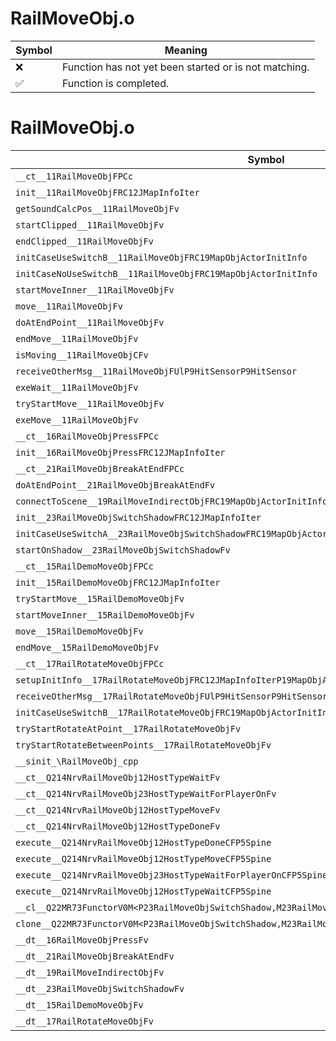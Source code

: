 # RailMoveObj.o
| Symbol | Meaning 
| ------------- | ------------- 
| :x: | Function has not yet been started or is not matching. 
| :white_check_mark: | Function is completed. 


# RailMoveObj.o
| Symbol | Decompiled? |
| ------------- | ------------- |
| `__ct__11RailMoveObjFPCc` | :white_check_mark: |
| `init__11RailMoveObjFRC12JMapInfoIter` | :white_check_mark: |
| `getSoundCalcPos__11RailMoveObjFv` | :white_check_mark: |
| `startClipped__11RailMoveObjFv` | :white_check_mark: |
| `endClipped__11RailMoveObjFv` | :white_check_mark: |
| `initCaseUseSwitchB__11RailMoveObjFRC19MapObjActorInitInfo` | :white_check_mark: |
| `initCaseNoUseSwitchB__11RailMoveObjFRC19MapObjActorInitInfo` | :white_check_mark: |
| `startMoveInner__11RailMoveObjFv` | :white_check_mark: |
| `move__11RailMoveObjFv` | :white_check_mark: |
| `doAtEndPoint__11RailMoveObjFv` | :white_check_mark: |
| `endMove__11RailMoveObjFv` | :white_check_mark: |
| `isMoving__11RailMoveObjCFv` | :white_check_mark: |
| `receiveOtherMsg__11RailMoveObjFUlP9HitSensorP9HitSensor` | :white_check_mark: |
| `exeWait__11RailMoveObjFv` | :white_check_mark: |
| `tryStartMove__11RailMoveObjFv` | :white_check_mark: |
| `exeMove__11RailMoveObjFv` | :white_check_mark: |
| `__ct__16RailMoveObjPressFPCc` | :white_check_mark: |
| `init__16RailMoveObjPressFRC12JMapInfoIter` | :white_check_mark: |
| `__ct__21RailMoveObjBreakAtEndFPCc` | :white_check_mark: |
| `doAtEndPoint__21RailMoveObjBreakAtEndFv` | :white_check_mark: |
| `connectToScene__19RailMoveIndirectObjFRC19MapObjActorInitInfo` | :white_check_mark: |
| `init__23RailMoveObjSwitchShadowFRC12JMapInfoIter` | :white_check_mark: |
| `initCaseUseSwitchA__23RailMoveObjSwitchShadowFRC19MapObjActorInitInfo` | :white_check_mark: |
| `startOnShadow__23RailMoveObjSwitchShadowFv` | :white_check_mark: |
| `__ct__15RailDemoMoveObjFPCc` | :white_check_mark: |
| `init__15RailDemoMoveObjFRC12JMapInfoIter` | :white_check_mark: |
| `tryStartMove__15RailDemoMoveObjFv` | :white_check_mark: |
| `startMoveInner__15RailDemoMoveObjFv` | :white_check_mark: |
| `move__15RailDemoMoveObjFv` | :white_check_mark: |
| `endMove__15RailDemoMoveObjFv` | :white_check_mark: |
| `__ct__17RailRotateMoveObjFPCc` | :white_check_mark: |
| `setupInitInfo__17RailRotateMoveObjFRC12JMapInfoIterP19MapObjActorInitInfo` | :white_check_mark: |
| `receiveOtherMsg__17RailRotateMoveObjFUlP9HitSensorP9HitSensor` | :white_check_mark: |
| `initCaseUseSwitchB__17RailRotateMoveObjFRC19MapObjActorInitInfo` | :white_check_mark: |
| `tryStartRotateAtPoint__17RailRotateMoveObjFv` | :white_check_mark: |
| `tryStartRotateBetweenPoints__17RailRotateMoveObjFv` | :white_check_mark: |
| `__sinit_\RailMoveObj_cpp` | :white_check_mark: |
| `__ct__Q214NrvRailMoveObj12HostTypeWaitFv` | :white_check_mark: |
| `__ct__Q214NrvRailMoveObj23HostTypeWaitForPlayerOnFv` | :white_check_mark: |
| `__ct__Q214NrvRailMoveObj12HostTypeMoveFv` | :white_check_mark: |
| `__ct__Q214NrvRailMoveObj12HostTypeDoneFv` | :white_check_mark: |
| `execute__Q214NrvRailMoveObj12HostTypeDoneCFP5Spine` | :white_check_mark: |
| `execute__Q214NrvRailMoveObj12HostTypeMoveCFP5Spine` | :white_check_mark: |
| `execute__Q214NrvRailMoveObj23HostTypeWaitForPlayerOnCFP5Spine` | :white_check_mark: |
| `execute__Q214NrvRailMoveObj12HostTypeWaitCFP5Spine` | :white_check_mark: |
| `__cl__Q22MR73FunctorV0M<P23RailMoveObjSwitchShadow,M23RailMoveObjSwitchShadowFPCvPv_v>CFv` | :white_check_mark: |
| `clone__Q22MR73FunctorV0M<P23RailMoveObjSwitchShadow,M23RailMoveObjSwitchShadowFPCvPv_v>CFP7JKRHeap` | :white_check_mark: |
| `__dt__16RailMoveObjPressFv` | :white_check_mark: |
| `__dt__21RailMoveObjBreakAtEndFv` | :white_check_mark: |
| `__dt__19RailMoveIndirectObjFv` | :white_check_mark: |
| `__dt__23RailMoveObjSwitchShadowFv` | :white_check_mark: |
| `__dt__15RailDemoMoveObjFv` | :white_check_mark: |
| `__dt__17RailRotateMoveObjFv` | :white_check_mark: |
